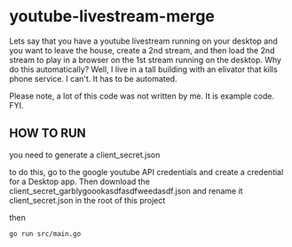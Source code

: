# youtube-livestream-merge

Lets say that you have a youtube livestream running on your desktop and you want to leave the house, create a 2nd stream, and then load the 2nd stream to play in a browser on the 1st stream running on the desktop. Why do this automatically? Well, I live in a tall building with an elivator that kills phone service. I can't. It has to be automated.

Please note, a lot of this code was not written by me. It is example code. FYI.


## HOW TO RUN

you need to generate a client_secret.json

to do this, go to the google youtube API credentials and create a credential for a Desktop app. Then download the client_secret_garblygoookasdfasdfweedasdf.json and rename it client_secret.json in the root of this project

then

`go run src/main.go`
